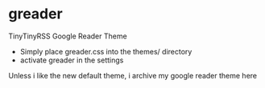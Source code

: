 greader
=======

TinyTinyRSS Google Reader Theme

* Simply place greader.css into the themes/ directory
* activate greader in the settings

Unless i like the new default theme, i archive my google reader theme here
